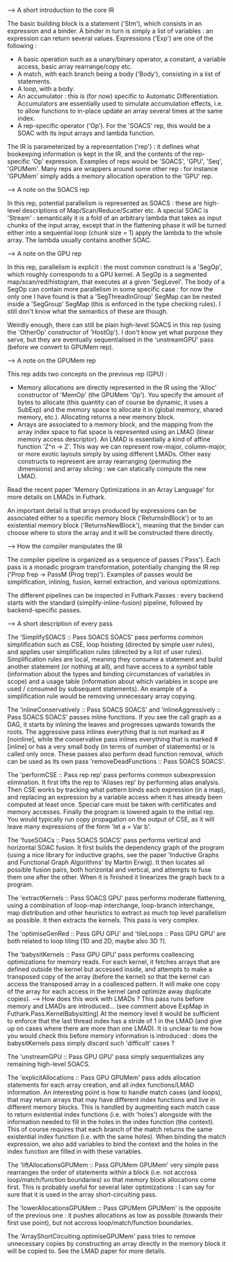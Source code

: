--> A short introduction to the core IR

The basic building block is a statement ('Stm'), which consists in an expression and a binder. A binder in turn is simply a list of variables : an expression can return several values. Expressions ('Exp') are one of the following :
- A basic operation such as a unary/binary operator, a constant, a variable access, basic array rearrange/copy etc.
- A match, with each branch being a body ('Body'), consisting in a list of statements.
- A loop, with a body.
- An accumulator : this is (for now) specific to Automatic Differentiation. Accumulators are essentially used to simulate accumulation effects, i.e. to allow functions to in-place update an array several times at the same index.
- A rep-specific operator ('Op'). For the 'SOACS' rep, this would be a SOAC with its input arrays and lambda function.

The IR is parameterized by a representation ('rep') : it defines what bookeeping information is kept in the IR, and the contents of the rep-specific 'Op' expression. Examples of reps would be 'SOACS', 'GPU', 'Seq', 'GPUMem'. Many reps are wrappers around some other rep : for instance 'GPUMem' simply adds a memory allocation operation to the 'GPU' rep.

--> A note on the SOACS rep

In this rep, potential parallelism is represented as SOACS : these are high-level descriptions of Map/Scan/Reduce/Scatter etc. A special SOAC is 'Stream' : semantically it is a fold of an arbitrary lambda that takes as input chunks of the input array, except that in the flattening phase it will be turned either into a sequential loop (chunk size = 1) apply the lambda to the whole array. The lambda usually contains another SOAC.

--> A note on the GPU rep

In this rep, parallelism is explicit : the most common construct is a 'SegOp', which roughly corresponds to a GPU kernel. A SegOp is a segmented map/scan/red/histogram, that executes at a given 'SegLevel'. The body of a SegOp can contain more parallelism in some specific case : for now the only one I have found is that a 'SegThreadInGroup' SegMap can be nested inside a 'SegGroup' SegMap (this is enforced in the type checking rules). I still don't know what the semantics of these are though.

Weirdly enough, there can still be plain high-level SOACS in this rep (using the 'OtherOp' constructor of 'HostOp'). I don't know yet what purpose they serve, but they are eventually sequentialised in the 'unstreamGPU' pass (before we convert to GPUMem rep).

--> A note on the GPUMem rep

This rep adds two concepts on the previous rep (GPU) :
- Memory allocations are directly represented in the IR using the 'Alloc' constructor of 'MemOp' (the GPUMem 'Op'). You specify the amount of bytes to allocate (this quantity can of course be dynamic, it uses a SubExp) and the memory space to allocate it in (global memory, shared memory, etc.). Allocating returns a new memory block.
- Arrays are associated to a memory block, and the mapping from the array index space to flat space is represented using an LMAD (linear memory access descriptor). An LMAD is essentially a kind of affine function 'Z^n -> Z'. This way we can represent row-major, column-major, or more exotic layouts simply by using different LMADs. Other easy constructs to represent are array rearranging (permuting the dimensions) and array slicing : we can statically compute the new LMAD. 

Read the recent paper 'Memory Optimizations in an Array Language' for more details on LMADs in Futhark.

An important detail is that arrays produced by expressions can be associated either to a specific memory block ('ReturnsInBlock') or to an existential memory block ('ReturnsNewBlock'), meaning that the binder can choose where to store the array and it will be constructed there directly.

--> How the compiler manipulates the IR

The compiler pipeline is organized as a sequence of passes ('Pass'). Each pass is a monadic program transformation, potentially changing the IR rep ('Prop frep -> PassM (Prog trep)'). Examples of passes would be simplification, inlining, fusion, kernel extraction, and various optimizations.

The different pipelines can be inspected in Futhark.Passes : every backend starts with the standard (simplify-inline-fusion) pipeline, followed by backend-specific passes.

--> A short description of every pass

The 'SimplifySOACS :: Pass SOACS SOACS' pass performs common simplification such as CSE, loop hoisting (directed by simple user rules), and applies user simplification rules (directed by a list of user rules).
Simplification rules are local, meaning they consume a statement and build another statement (or nothing at all), and have access to a symbol table (information about the types and binding circumstances of variables in scope) and a usage table (information about which variables in scope are used / consumed by subsequent statements).
An example of a simplification rule would be removing unnecessary array copying.

The 'inlineConservatively :: Pass SOACS SOACS' and 'inlineAggressively :: Pass SOACS SOACS' passes inline functions. If you see the call graph as a DAG, it starts by inlining the leaves and progresses upwards towards the roots.
The aggressive pass inlines everything that is not marked as #[noinline], while the conservative pass inlines everything that is marked #[inline] or has a very small body (in terms of number of statements) or is called only once. 
These passes also perform dead function removal, which can be used as its own pass 'removeDeadFunctions :: Pass SOACS SOACS'.

The 'performCSE :: Pass rep rep' pass performs common subexpression elimination. It first lifts the rep to 'Aliases rep' by performing alias analysis. Then CSE works by tracking what pattern binds each expression (in a map), and replacing an expression by a variable access when it has already been computed at least once. Special care must be taken with certificates and memory accesses. Finally the program is lowered again to the initial rep.
You would typically run copy propagation on the output of CSE, as it will leave many expressions of the form 'let a = Var b'.

The 'fuseSOACs :: Pass SOACS SOACS' pass performs vertical and horizontal SOAC fusion. It first builds the dependency graph of the program (using a nice library for inductive graphs, see the paper 'Inductive Graphs and Functional Graph Algorithms' by Martin Erwig). It then locates all possible fusion pairs, both horizontal and vertical, and attempts to fuse them one after the other. When it is finished it linearizes the graph back to a program.

The 'extractKernels :: Pass SOACS GPU' pass performs moderate flattening, using a combination of loop-map interchange, loop-branch interchange, map distribution and other heuristics to extract as much top level parallelism as possible. It then extracts the kernels. This pass is very complex.

The 'optimiseGenRed :: Pass GPU GPU' and 'tileLoops :: Pass GPU GPU' are both related to loop tiling (1D and 2D, maybe also 3D ?).

The 'babysitKernels :: Pass GPU GPU' pass performs coallescing optimizations for memory reads. For each kernel, it fetches arrays that are defined outside the kernel but accessed inside, and attempts to make a transposed copy of the array (before the kernel) so that the kernel can access the transposed array in a coallesced pattern. It will make one copy of the array for each access in the kernel (and optimize away duplicate copies).
--> How does this work with LMADs ? This pass runs before memory and LMADs are introduced... (see comment above ExpMap in Futhark.Pass.KernelBabysitting) At the memory level it would be sufficient to enforce that the last thread index has a stride of 1 in the LMAD (and give up on cases where there are more than one LMAD). It is unclear to me how you would check this before memory information is introduced : does the babysitKernels pass simply discard such 'difficult' cases ?

The 'unstreamGPU :: Pass GPU GPU' pass simply sequentializes any remaining high-level SOACS.

The 'explicitAllocations :: Pass GPU GPUMem' pass adds allocation statements for each array creation, and all index functions/LMAD information. 
An interesting point is how to handle match cases (and loops), that may return arrays that may have different index functions and live in different memory blocks. This is handled by augmenting each match case to return existential index functions (i.e. with 'holes') alongside with the information needed to fill in the holes in the index function (the context). This of course requires that each branch of the match returns the same existential index function (i.e. with the same holes). When binding the match expression, we also add variables to bind the context and the holes in the index function are filled in with these variables.

The 'liftAllocationsGPUMem :: Pass GPUMem GPUMem' very simple pass rearranges the order of statements within a block (i.e. not accross loop/match/function boundaries) so that memory block allocations come first. This is probably useful for several later optimizations : I can say for sure that it is used in the array short-circuiting pass.

The 'lowerAllocationsGPUMem :: Pass GPUMem GPUMem' is the opposite of the previous one : it pushes allocations as low as possible (towards their first use point), but not accross loop/match/function boundaries. 

The 'ArrayShortCircuiting.optimiseGPUMem' pass tries to remove unnecessary copies by constructing an array directly in the memory block it will be copied to. See the LMAD paper for more details.

